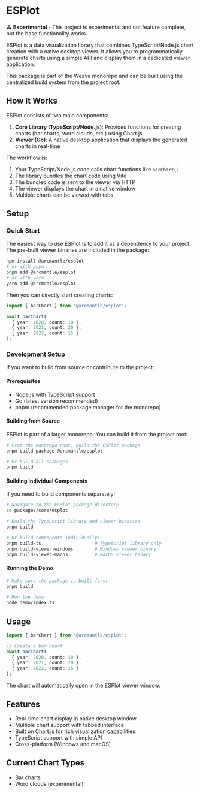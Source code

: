 # ESPlot

⚠️ **Experimental** - This project is experimental and not feature complete, but the base functionality works.

ESPlot is a data visualization library that combines TypeScript/Node.js chart creation with a native desktop viewer. It allows you to programmatically generate charts using a simple API and display them in a dedicated viewer application.

This package is part of the Weave monorepo and can be built using the centralized build system from the project root.

## How It Works

ESPlot consists of two main components:

1. **Core Library (TypeScript/Node.js)**: Provides functions for creating charts (bar charts, word clouds, etc.) using Chart.js
2. **Viewer (Go)**: A native desktop application that displays the generated charts in real-time

The workflow is:

1. Your TypeScript/Node.js code calls chart functions like `barChart()`
2. The library bundles the chart code using Vite
3. The bundled code is sent to the viewer via HTTP
4. The viewer displays the chart in a native window
5. Multiple charts can be viewed with tabs

## Setup

### Quick Start

The easiest way to use ESPlot is to add it as a dependency to your project. The pre-built viewer binaries are included in the package:

```bash
npm install @arcmantle/esplot
# or with pnpm
pnpm add @arcmantle/esplot
# or with yarn
yarn add @arcmantle/esplot
```

Then you can directly start creating charts:

```typescript
import { barChart } from '@arcmantle/esplot';

await barChart(
  { year: 2020, count: 10 },
  { year: 2021, count: 20 },
  { year: 2022, count: 15 }
);
```

### Development Setup

If you want to build from source or contribute to the project:

#### Prerequisites

- Node.js with TypeScript support
- Go (latest version recommended)
- pnpm (recommended package manager for the monorepo)

#### Building from Source

ESPlot is part of a larger monorepo. You can build it from the project root:

```bash
# From the monorepo root, build the ESPlot package
pnpm build-package @arcmantle/esplot

# Or build all packages
pnpm build
```

#### Building Individual Components

If you need to build components separately:

```bash
# Navigate to the ESPlot package directory
cd packages/core/esplot

# Build the TypeScript library and viewer binaries
pnpm build

# Or build components individually:
pnpm build-ts                    # TypeScript library only
pnpm build-viewer-windows        # Windows viewer binary
pnpm build-viewer-macos          # macOS viewer binary
```

#### Running the Demo

```bash
# Make sure the package is built first
pnpm build

# Run the demo
node demo/index.ts
```

## Usage

```typescript
import { barChart } from '@arcmantle/esplot';

// Create a bar chart
await barChart(
  { year: 2020, count: 10 },
  { year: 2021, count: 20 },
  { year: 2022, count: 15 }
);
```

The chart will automatically open in the ESPlot viewer window.

## Features

- Real-time chart display in native desktop window
- Multiple chart support with tabbed interface
- Built on Chart.js for rich visualization capabilities
- TypeScript support with simple API
- Cross-platform (Windows and macOS)

## Current Chart Types

- Bar charts
- Word clouds (experimental)
